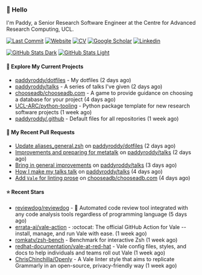 ### 👋 Hello

I'm Paddy, a Senior Research Software Engineer at the Centre for Advanced
Research Computing, UCL.

[![Last Commit](https://img.shields.io/github/last-commit/paddyroddy/paddyroddy/main?label=updated)](https://github.com/paddyroddy)
[![Website](https://img.shields.io/badge/GitHub%20Pages-222?logo=githubpages&logoColor=fff&style=for-the-badge&style=flat)](https://paddyroddy.github.io)
[![CV](https://img.shields.io/badge/CV-PDF-pink.svg)](https://paddyroddy.github.io/cv)
[![Google Scholar](https://img.shields.io/badge/Google%20Scholar-4285F4?logo=googlescholar&logoColor=fff&style=for-the-badge&style=flat)](https://scholar.google.com/citations?user=OFigHUwAAAAJ)
[![Linkedin](https://img.shields.io/badge/LinkedIn-0A66C2?logo=linkedin&logoColor=fff&style=for-the-badge&style=flat)](https://www.linkedin.com/in/patrickjamesroddy)

[![GitHub Stats Dark](https://github-readme-stats-paddyroddy.vercel.app/api?username=paddyroddy&disable_animations=true&hide_border=true&hide_title=true&include_all_commits=true&rank_icon=github&show=prs_merged,reviews&show_icons=true&theme=tokyonight)](https://github.com/paddyroddy/paddyroddy#gh-dark-mode-only)
[![GitHub Stats Light](https://github-readme-stats-paddyroddy.vercel.app/api?username=paddyroddy&disable_animations=true&hide_border=true&hide_title=true&include_all_commits=true&rank_icon=github&show=prs_merged,reviews&show_icons=true&theme=default)](https://github.com/paddyroddy/paddyroddy#gh-light-mode-only)

#### 👷 Explore My Current Projects

- [paddyroddy/dotfiles](https://github.com/paddyroddy/dotfiles) - My dotfiles
  (2 days ago)
- [paddyroddy/talks](https://github.com/paddyroddy/talks) - A series of talks I&#39;ve given
  (2 days ago)
- [chooseadb/chooseadb.com](https://github.com/chooseadb/chooseadb.com) - A game to provide guidance on choosing a database for your project
  (4 days ago)
- [UCL-ARC/python-tooling](https://github.com/UCL-ARC/python-tooling) - Python package template for new research software projects
  (1 week ago)
- [paddyroddy/.github](https://github.com/paddyroddy/.github) - Default files for all repositories
  (1 week ago)

#### 🔨 My Recent Pull Requests

- [Update aliases_general.zsh](https://github.com/paddyroddy/dotfiles/pull/84) on [paddyroddy/dotfiles](https://github.com/paddyroddy/dotfiles)
  (2 days ago)
- [Improvements and preparing for metatalk](https://github.com/paddyroddy/talks/pull/98) on [paddyroddy/talks](https://github.com/paddyroddy/talks)
  (2 days ago)
- [Bring in general improvements](https://github.com/paddyroddy/talks/pull/97) on [paddyroddy/talks](https://github.com/paddyroddy/talks)
  (3 days ago)
- [How I make my talks talk](https://github.com/paddyroddy/talks/pull/96) on [paddyroddy/talks](https://github.com/paddyroddy/talks)
  (4 days ago)
- [Add `Vale` for linting prose](https://github.com/chooseadb/chooseadb.com/pull/67) on [chooseadb/chooseadb.com](https://github.com/chooseadb/chooseadb.com)
  (4 days ago)

#### ⭐ Recent Stars

- [reviewdog/reviewdog](https://github.com/reviewdog/reviewdog) - 🐶 Automated code review tool integrated with any code analysis tools regardless of programming language
  (5 days ago)
- [errata-ai/vale-action](https://github.com/errata-ai/vale-action) - :octocat: The official GitHub Action for Vale -- install, manage, and run Vale with ease.
  (1 week ago)
- [romkatv/zsh-bench](https://github.com/romkatv/zsh-bench) - Benchmark for interactive Zsh
  (1 week ago)
- [redhat-documentation/vale-at-red-hat](https://github.com/redhat-documentation/vale-at-red-hat) - Vale config files, styles, and docs to help individuals and teams roll out Vale
  (1 week ago)
- [ChrisChinchilla/Openly](https://github.com/ChrisChinchilla/Openly) - A Vale linter style that aims to replicate Grammarly in an open-source, privacy-friendly way
  (1 week ago)
